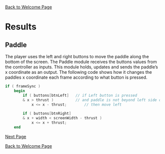 [Back to Welcome Page](../README.md)

# Results

## Paddle

The player uses the left and right buttons to move the paddle along the bottom of the screen. The Paddle module receives the buttons values from the controller as inputs. This module holds, updates and sends the paddle’s x coordinate as an output. The following code shows how it changes the paddles x coordinate each frame according to what button is pressed.

```v
if ( frameSync )
    begin
        if ( buttons[btnLeft]   // if Left button is pressed
        & x > thrust )          // and paddle is not beyond left side of screen
            x <= x - thrust;        // then move left
           
        if ( buttons[btnRight]
        & x + width < screenWidth - thrust )
            x <= x + thrust; 
    end
```

[Next Page](Results-Ball.md)

[Back to Welcome Page](../README.md)